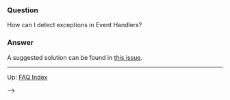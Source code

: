 
### Question

How can I detect exceptions in Event Handlers?

### Answer

A suggested solution can be found in [this issue](https://github.com/Day8/re-frame/issues/231#issuecomment-249991378).

***

Up:  [FAQ Index](README.md)&nbsp;&nbsp;&nbsp;&nbsp;&nbsp;&nbsp;


<!-- DOCTOC SKIP
 
 We put these inside a comment so that they are hidden when rendered on Github.
 <!-- START doctoc -->
 <!-- END doctoc -->
 
 -->
